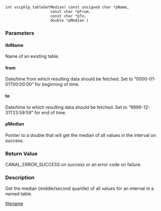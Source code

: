 


```clike
int vscphlp_tableGetMedian( const unsigned char *pName, 
                    const char *pFrom, 
                    const char *pTo,
                    double *pMedian )
```

### Parameters

#### tblName
Name of an existing table.

#### from
Date/time from which resulting data should be fetched. Set to “0000-01-01T00:00:00” for beginning of time.

#### to
Date/time to which resulting data should be fetched. Set to “9999-12-31T23:59:59” for end of time.

#### pMedian
Pointer to a double that will get the median of all values in the interval on success.

### Return Value
CANAL_ERROR_SUCCESS on success or an error code on failure. 

### Description
Get the median (middle/second quartile) of all values for an interval in a named table. 



[filename](./bottom_copyright.md ':include')